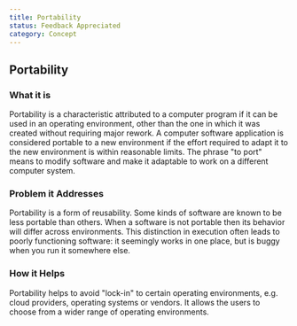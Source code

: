 ```yaml
---
title: Portability
status: Feedback Appreciated
category: Concept
---
```

## Portability

### What it is

Portability is a characteristic attributed to a computer program if it can be used in an operating environment, other than the one in which it was created without requiring major rework. A computer software application is considered portable to a new environment if the effort required to adapt it to the new environment is within reasonable limits. The phrase "to port" means to modify software and make it adaptable to work on a different computer system.

### Problem it Addresses

Portability is a form of reusability. Some kinds of software are known to be less portable than others. When a software is not portable then its behavior will differ across environments. This distinction in execution often leads to poorly functioning software: it seemingly works in one place, but is buggy when you run it somewhere else.

### How it Helps

Portability helps to avoid "lock-in" to certain operating environments, e.g. cloud providers, operating systems or vendors. It allows the users to choose from a wider range of operating environments.
